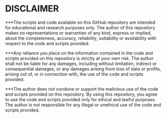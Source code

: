 # DISCLAIMER 
***The scripts and code available on this GitHub repository are intended for educational and research purposes only. The author of this repository makes no representations or warranties of any kind, express or implied, about the completeness, accuracy, reliability, suitability or availability with respect to the code and scripts provided.

***Any reliance you place on the information contained in the code and scripts provided on this repository is strictly at your own risk. The author shall not be liable for any damages, including without limitation, indirect or consequential damages, or any damages arising from loss of data or profits, arising out of, or in connection with, the use of the code and scripts provided.

***The author does not condone or support the malicious use of the code and scripts provided on this repository. By using this repository, you agree to use the code and scripts provided only for ethical and lawful purposes. The author is not responsible for any illegal or unethical use of the code and scripts provided.
#
